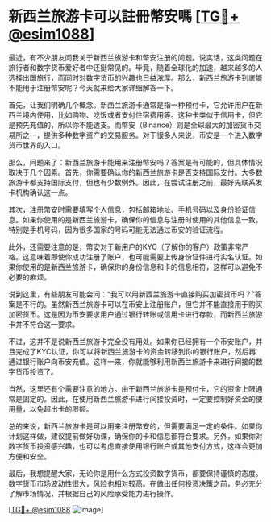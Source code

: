 # 新西兰旅游卡可以註冊幣安嗎 [[TG💪+ @esim1088](https://t.me/s/esim1088)]

最近，有不少朋友问我关于新西兰旅游卡和幣安注册的问题。说实话，这类问题在旅行者和数字货币爱好者中还挺常见的。毕竟，随着全球化的加速，越来越多的人选择出国旅行，而同时对数字货币的兴趣也日益浓厚。那么，新西兰旅游卡到底能不能用于注册幣安呢？今天就来给大家详细解答一下。

首先，让我们明确几个概念。新西兰旅游卡通常是指一种预付卡，它允许用户在新西兰境内使用，比如购物、吃饭或者支付住宿费用等。这种卡类似于信用卡，但它是预先充值的，所以你不能透支。而幣安（Binance）则是全球最大的加密货币交易所之一，提供多种数字资产的交易服务。对于很多人来说，币安是一个进入数字货币世界的入口。

那么，问题来了：新西兰旅游卡能用来注册幣安吗？答案是有可能的，但具体情况取决于几个因素。首先，你需要确认你的新西兰旅游卡是否支持国际支付。大多数旅游卡都支持国际支付，但也有少数例外。因此，在尝试注册之前，最好先联系发卡机构确认这一点。

其次，注册幣安时需要填写个人信息，包括邮箱地址、手机号码以及身份验证信息。如果你使用的是新西兰旅游卡，确保你的信息与注册时使用的其他信息一致。特别是手机号码，因为很多国家的号码可能无法通过币安的验证流程。

此外，还需要注意的是，幣安对于新用户的KYC（了解你的客户）政策非常严格。这意味着即使你成功注册了账户，也可能需要上传身份证件进行实名认证。如果你使用的是新西兰旅游卡，确保你的身份信息和卡的信息相符，这样可以避免不必要的麻烦。

说到这里，有些朋友可能会问：“我可以用新西兰旅游卡直接购买加密货币吗？”答案是不行的。虽然新西兰旅游卡可以在币安上注册账户，但它并不能直接用于购买加密货币。这是因为币安要求用户通过银行转账或信用卡进行存款，而新西兰旅游卡并不符合这一要求。

不过，这并不是说新西兰旅游卡完全没有用处。如果你已经拥有一个币安账户，并且完成了KYC认证，你可以将新西兰旅游卡的资金转移到你的银行账户，然后再通过银行账户向币安充值。这样一来，你就能够利用新西兰旅游卡来进行间接的数字货币投资了。

当然，这里还有个需要注意的地方。由于新西兰旅游卡是预付卡，它的资金上限通常是固定的。因此，在使用新西兰旅游卡进行间接投资时，一定要控制好资金的使用量，以免超出卡的限额。

总的来说，新西兰旅游卡是可以用来注册幣安的，但需要满足一定的条件。如果你计划这样做，建议提前做好功课，确保你的卡和信息都符合要求。另外，如果你对数字货币投资感兴趣，也可以考虑直接使用银行账户或其他支付方式，这样会更加方便和安全。

最后，我想提醒大家，无论你是用什么方式投资数字货币，都要保持谨慎的态度。数字货币市场波动性很大，风险也相对较高。在做出任何投资决策之前，务必充分了解市场情况，并根据自己的风险承受能力进行操作。

[[TG💪+ @esim1088](https://t.me/s/esim1088) ![Image](https://i.postimg.cc/4NQfJmqS/Snipaste-2025-05-13-00-14-12.png)]